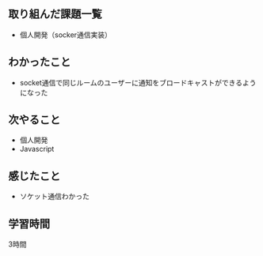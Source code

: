 ## 取り組んだ課題一覧
- 個人開発（socker通信実装）

## わかったこと
- socket通信で同じルームのユーザーに通知をブロードキャストができるようになった

## 次やること
- 個人開発
- Javascript

## 感じたこと
- ソケット通信わかった

## 学習時間
3時間